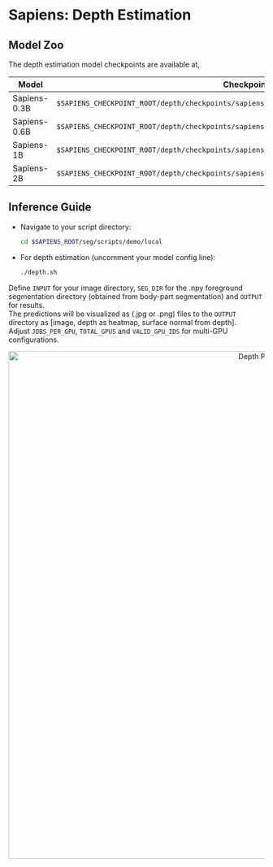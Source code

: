 # Sapiens: Depth Estimation

## Model Zoo

The depth estimation model checkpoints are available at,

| Model         | Checkpoint Path
|---------------|--------------------------------------------------------------------------------------------------
| Sapiens-0.3B  | `$SAPIENS_CHECKPOINT_ROOT/depth/checkpoints/sapiens_0.3b/sapiens_0.3b_render_people_epoch_100.pth`
| Sapiens-0.6B  | `$SAPIENS_CHECKPOINT_ROOT/depth/checkpoints/sapiens_0.6b/sapiens_0.6b_render_people_epoch_70.pth`
| Sapiens-1B  | `$SAPIENS_CHECKPOINT_ROOT/depth/checkpoints/sapiens_1b/sapiens_1b_render_people_epoch_88.pth`
| Sapiens-2B  | `$SAPIENS_CHECKPOINT_ROOT/depth/checkpoints/sapiens_2b/sapiens_2b_render_people_epoch_25.pth`

## Inference Guide

- Navigate to your script directory:
  ```bash
  cd $SAPIENS_ROOT/seg/scripts/demo/local
  ```
- For depth estimation (uncomment your model config line):
  ```bash
  ./depth.sh
  ```

Define `INPUT` for your image directory, `SEG_DIR` for the .npy foreground segmentation directory (obtained from body-part segmentation) and `OUTPUT` for results.\
The predictions will be visualized as (.jpg or .png) files to the `OUTPUT` directory as [image, depth as heatmap, surface normal from depth].\
Adjust `JOBS_PER_GPU`, `TOTAL_GPUS` and `VALID_GPU_IDS` for multi-GPU configurations.

<p align="center">
  <img src="../assets/depth.gif" alt="Depth Prediction" width="1000" style="margin-right: 10px;"/>
</p>
